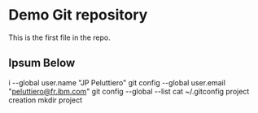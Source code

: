 # Demo Git repository

This is the first file in the repo.

## Ipsum Below
i --global user.name "JP Peluttiero"
   git config --global user.email "peluttiero@fr.ibm.com"
   git config --global --list
   cat ~/.gitconfig
project creation
   mkdir project
